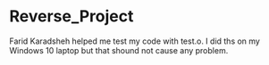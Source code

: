 # Reverse_Project

Farid Karadsheh helped me test my code with test.o.
I did ths on my Windows 10 laptop but that shound not cause any problem.
